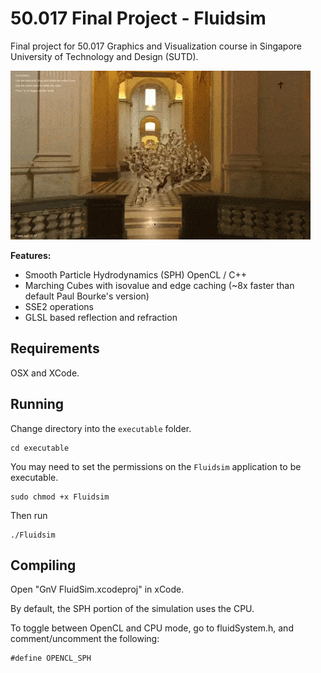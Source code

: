 50.017 Final Project - Fluidsim
===============================

Final project for 50.017 Graphics and Visualization course in Singapore University of Technology and Design (SUTD).

[![50.017 Fluidsim](https://raw.githubusercontent.com/Vectorized/Fluidsim/master/preview.gif)](http://www.youtube.com/watch?v=gq1194HM_N0 "50.017 Fluidsim Video:")

<b>Features:</b>  
- Smooth Particle Hydrodynamics (SPH) OpenCL / C++
- Marching Cubes with isovalue and edge caching (~8x faster than default Paul Bourke's version)
- SSE2 operations
- GLSL based reflection and refraction

Requirements
------------

OSX and XCode.

Running
-------

Change directory into the `executable` folder.

    cd executable

You may need to set the permissions on the `Fluidsim` application to be executable.

    sudo chmod +x Fluidsim

Then run

    ./Fluidsim

Compiling
---------

Open "GnV FluidSim.xcodeproj" in xCode.

By default, the SPH portion of the simulation uses the CPU. 

To toggle between OpenCL and CPU mode, go to fluidSystem.h, and comment/uncomment the following:

    #define OPENCL_SPH
